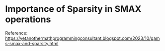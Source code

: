# Importance of Sparsity in SMAX operations

Reference: https://yetanothermathprogrammingconsultant.blogspot.com/2023/10/gams-smax-and-sparsity.html
